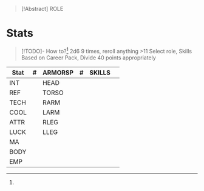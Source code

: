 
> [!Abstract] ROLE
# Stats
>[!TODO]- How to?[^1]
2d6 9 times, reroll anything >11
Select role, Skills Based on Career Pack, Divide 40 points appropriately


| Stat | #   | ARMORSP | #   | SKILLS |     |
| ---- | --- | ------- | --- | ------ | --- |
| INT  |     | HEAD    |     |        |     |
| REF  |     | TORSO   |     |        |     |
| TECH |     | RARM    |     |        |     |
| COOL |     | LARM    |     |        |     |
| ATTR |     | RLEG    |     |        |     |
| LUCK |     | LLEG    |     |        |     |
| MA   |     |         |     |        |     |
| BODY |     |         |     |        |     |
| EMP  |     |         |     |        |     |

[^1]: 
